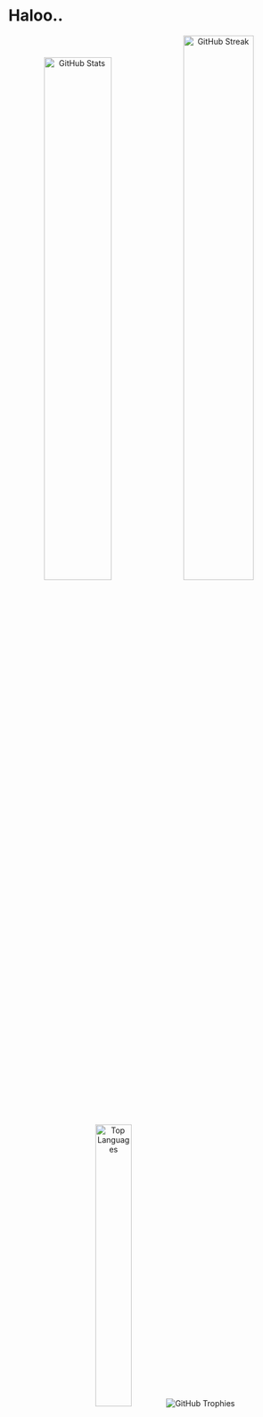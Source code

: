 # Haloo..

<div align="center">
  <img src="https://github-readme-stats.vercel.app/api?username=aldiahmad7&show_icons=true&theme=tokyonight&hide_border=true" alt="GitHub Stats" width="49%" />
  <img src="https://github-readme-streak-stats.herokuapp.com?user=aldiahmad7&theme=tokyonight&hide_border=true" alt="GitHub Streak" width="50%" />
</div>

<div align="center">
  <img src="https://github-readme-stats.vercel.app/api/top-langs/?username=aldiahmad7&layout=compact&theme=tokyonight&hide_border=true" alt="Top Languages" width="36%" />
    <img src="https://github-profile-trophy.vercel.app/?username=aldiahmad7&theme=tokyonight&no-bg=true&no-frame=true" alt="GitHub Trophies" />
</div>
